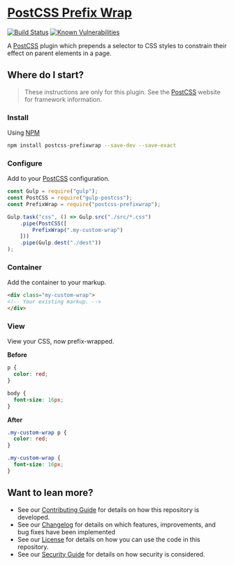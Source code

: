 
# [PostCSS Prefix Wrap](https://github.com/dbtedman/postcss-prefixwrap)

[![Build Status](https://travis-ci.org/dbtedman/postcss-prefixwrap.svg?branch=master)](https://travis-ci.org/dbtedman/postcss-prefixwrap)
[![Known Vulnerabilities](https://snyk.io/test/github/dbtedman/postcss-prefixwrap/badge.svg)](https://snyk.io/test/github/dbtedman/postcss-prefixwrap)

A [PostCSS](http://postcss.org) plugin which prepends a selector to CSS styles to constrain their effect on parent elements in a page.

## Where do I start?

> These instructions are only for this plugin. See the [PostCSS](http://postcss.org) website for framework information.

### Install

Using [NPM](https://www.npmjs.com)

```bash
npm install postcss-prefixwrap --save-dev --save-exact
```

### Configure

Add to your [PostCSS](http://postcss.org) configuration.

```javascript
const Gulp = require("gulp");
const PostCSS = require("gulp-postcss");
const PrefixWrap = require("postcss-prefixwrap");

Gulp.task("css", () => Gulp.src("./src/*.css")
    .pipe(PostCSS([
        PrefixWrap(".my-custom-wrap")
    ]))
    .pipe(Gulp.dest("./dest"))
);
```

### Container

Add the container to your markup.

```html
<div class="my-custom-wrap">
<!-- Your existing markup. -->
</div>
```

### View

View your CSS, now prefix-wrapped.

**Before**

```css
p {
  color: red;
}

body {
  font-size: 16px;
}
```

**After**

```css
.my-custom-wrap p {
  color: red;
}

.my-custom-wrap {
  font-size: 16px;
}
```

## Want to lean more?

* See our [Contributing Guide](CONTRIBUTING.md) for details on how this repository is developed.
* See our [Changelog](CHANGELOG.md) for details on which features, improvements, and bug fixes have been implemented
* See our [License](LICENSE.md) for details on how you can use the code in this repository.
* See our [Security Guide](SECURITY.md) for details on how security is considered.
